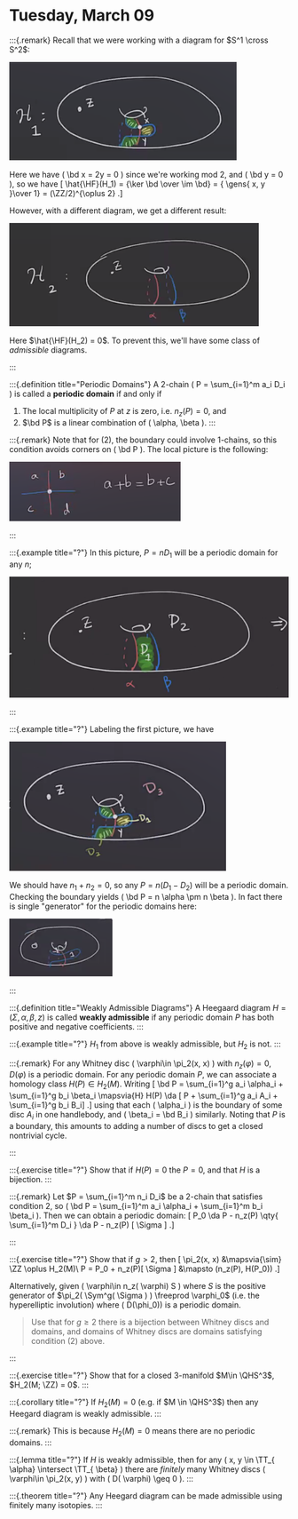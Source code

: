 # Tuesday, March 09


:::{.remark}
Recall that we were working with a diagram for $S^1 \cross S^2$:

![image_2021-03-09-11-14-10](figures/image_2021-03-09-11-14-10.png)

Here we have \( \bd x = 2y = 0 \) since we're working mod 2, and \( \bd y = 0 \), so we have
\[
\hat{\HF}(H_1) = {\ker \bd \over \im \bd} = { \gens{ x, y }\over 1} = (\ZZ/2)^{\oplus 2} 
.\]

However, with a different diagram, we get a different result:


![image_2021-03-09-11-15-46](figures/image_2021-03-09-11-15-46.png)

Here $\hat{\HF}(H_2) = 0$.
To prevent this, we'll have some class of *admissible* diagrams.

:::

:::{.definition title="Periodic Domains"}
A 2-chain \( P = \sum_{i=1}^m a_i D_i \) is called a **periodic domain** if and only if 

1. The local multiplicity of $P$ at $z$ is zero, i.e. $n_z(P) = 0$, and
2. $\bd P$ is a linear combination of \( \alpha, \beta \).
:::

:::{.remark}
Note that for (2), the boundary could involve 1-chains, so this condition avoids corners on \( \bd P \).
The local picture is the following:

![image_2021-03-09-11-19-12](figures/image_2021-03-09-11-19-12.png)

:::

:::{.example title="?"}
In this picture, $P = nD_1$ will be a periodic domain for any $n$;

![image_2021-03-09-11-20-54](figures/image_2021-03-09-11-20-54.png)

:::

:::{.example title="?"}
Labeling the first picture, we have

![image_2021-03-09-11-21-32](figures/image_2021-03-09-11-21-32.png)

We should have $n_1 + n_2 = 0$, so any $P = n(D_1 - D_2)$ will be a periodic domain.
Checking the boundary yields \( \bd P = n \alpha \pm n \beta \).
In fact there is single "generator" for the periodic domains here:

![image_2021-03-09-11-23-43](figures/image_2021-03-09-11-23-43.png)

:::

:::{.definition title="Weakly Admissible Diagrams"}
A Heegaard diagram $H = ( \Sigma, \alpha, \beta, z)$ is called **weakly admissible** if any periodic domain $P$ has both positive and negative coefficients.
:::

:::{.example title="?"}
$H_1$ from above is weakly admissible, but $H_2$ is not.
:::

:::{.remark}
For any Whitney disc \( \varphi\in \pi_2(x, x) \) with $n_z( \varphi) = 0$, $D( \varphi)$ is a periodic domain.
For any periodic domain $P$, we can associate a homology class $H(P) \in H_2(M)$.
Writing
\[
\bd P = \sum_{i=1}^g a_i \alpha_i + \sum_{i=1}^g b_i \beta_i
\mapsvia{H} 
H(P) \da [ P + \sum_{i=1}^g a_i A_i + \sum_{i=1}^g b_i B_i]
.\]
using that each \( \alpha_i \) is the boundary of some disc $A_i$ in one handlebody, and \( \beta_i = \bd B_i \) similarly.
Noting that $P$ is a boundary, this amounts to adding a number of discs to get a closed nontrivial cycle.

:::

:::{.exercise title="?"}
Show that if $H(P) =0$ the $P=0$, and that $H$ is a bijection.
:::

:::{.remark}
Let $P = \sum_{i=1}^m n_i D_i$ be a 2-chain that satisfies condition 2, so \( \bd P = \sum_{i=1}^m a_i \alpha_i + \sum_{i=1}^m b_i \beta_i \).
Then we can obtain a periodic domain:
\[
P_0 
\da P - n_z(P) \qty{ \sum_{i=1}^m D_i }
\da P - n_z(P) [ \Sigma ]
.\]

:::

:::{.exercise title="?"}
Show that if $g>2$, then 
\[
\pi_2(x, x) &\mapsvia{\sim}  \ZZ \oplus H_2(M)\\
P = P_0 + n_z(P)[ \Sigma ] &\mapsto (n_z(P), H(P_0))
.\]

Alternatively, given \( \varphi\in n_z( \varphi) S \) where $S$ is the positive generator of $\pi_2( \Sym^g( \Sigma ) ) \freeprod \varphi_0$ (i.e. the hyperelliptic involution) where \( D(\phi_0)\) is a periodic domain.

> Use that for $g\geq 2$ there is a bijection between Whitney discs and domains, and domains of Whitney discs are domains satisfying condition (2) above.

:::

:::{.exercise title="?"}
Show that for a closed 3-manifold $M\in \QHS^3$, $H_2(M; \ZZ) = 0$.
:::

:::{.corollary title="?"}
If $H_2(M) =0$ (e.g. if $M \in \QHS^3$) then any Heegard diagram is weakly admissible.
:::

:::{.remark}
This is because $H_2(M) = 0$ means there are no periodic domains.
:::

:::{.lemma title="?"}
If $H$ is weakly admissible, then for any \( x, y \in \TT_{ \alpha} \intersect \TT_{ \beta} \) there are *finitely* many Whitney discs \( \varphi\in \pi_2(x, y) \) with \( D( \varphi) \geq 0 \).
:::

:::{.theorem title="?"}
Any Heegard diagram can be made admissible using finitely many isotopies.
:::








